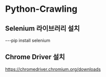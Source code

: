 # Python-Crawling

## Selenium 라이브러리 설치
---pip install selenium

## Chrome Driver 설치
https://chromedriver.chromium.org/downloads
